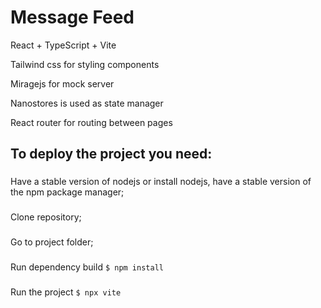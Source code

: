# Message Feed

React + TypeScript + Vite

Tailwind css for styling components

Miragejs for mock server

Nanostores is used as state manager

React router for routing between pages

## To deploy the project you need:
###
Have a stable version of nodejs or install nodejs, have a stable version of the npm package manager;
###
Clone repository;
###
Go to project folder;
###
Run dependency build ```$ npm install```
###
Run the project ```$ npx vite```